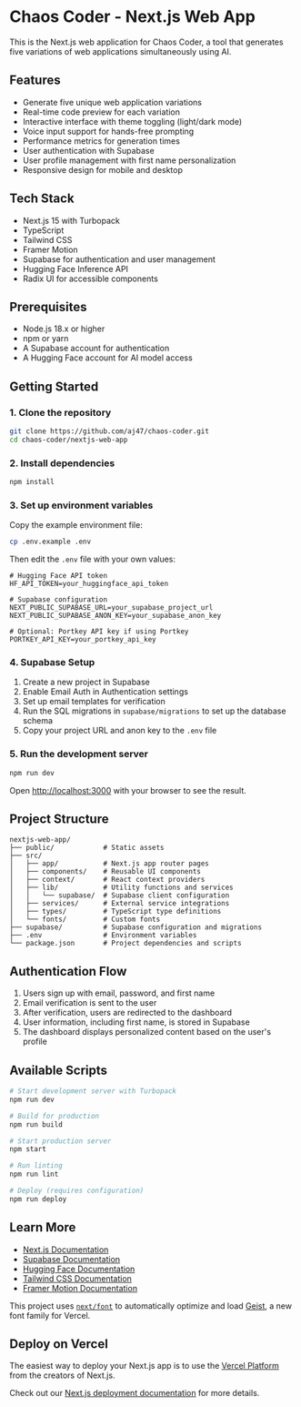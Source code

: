 # Chaos Coder - Next.js Web App

This is the Next.js web application for Chaos Coder, a tool that generates five variations of web applications simultaneously using AI.

## Features

- Generate five unique web application variations
- Real-time code preview for each variation
- Interactive interface with theme toggling (light/dark mode)
- Voice input support for hands-free prompting
- Performance metrics for generation times
- User authentication with Supabase
- User profile management with first name personalization
- Responsive design for mobile and desktop

## Tech Stack

- Next.js 15 with Turbopack
- TypeScript
- Tailwind CSS
- Framer Motion
- Supabase for authentication and user management
- Hugging Face Inference API
- Radix UI for accessible components

## Prerequisites

- Node.js 18.x or higher
- npm or yarn
- A Supabase account for authentication
- A Hugging Face account for AI model access

## Getting Started

### 1. Clone the repository

```bash
git clone https://github.com/aj47/chaos-coder.git
cd chaos-coder/nextjs-web-app
```

### 2. Install dependencies

```bash
npm install
```

### 3. Set up environment variables

Copy the example environment file:

```bash
cp .env.example .env
```

Then edit the `.env` file with your own values:

```
# Hugging Face API token
HF_API_TOKEN=your_huggingface_api_token

# Supabase configuration
NEXT_PUBLIC_SUPABASE_URL=your_supabase_project_url
NEXT_PUBLIC_SUPABASE_ANON_KEY=your_supabase_anon_key

# Optional: Portkey API key if using Portkey
PORTKEY_API_KEY=your_portkey_api_key
```

### 4. Supabase Setup

1. Create a new project in Supabase
2. Enable Email Auth in Authentication settings
3. Set up email templates for verification
4. Run the SQL migrations in `supabase/migrations` to set up the database schema
5. Copy your project URL and anon key to the `.env` file

### 5. Run the development server

```bash
npm run dev
```

Open [http://localhost:3000](http://localhost:3000) with your browser to see the result.

## Project Structure

```
nextjs-web-app/
├── public/            # Static assets
├── src/
│   ├── app/           # Next.js app router pages
│   ├── components/    # Reusable UI components
│   ├── context/       # React context providers
│   ├── lib/           # Utility functions and services
│   │   └── supabase/  # Supabase client configuration
│   ├── services/      # External service integrations
│   ├── types/         # TypeScript type definitions
│   └── fonts/         # Custom fonts
├── supabase/          # Supabase configuration and migrations
├── .env               # Environment variables
└── package.json       # Project dependencies and scripts
```

## Authentication Flow

1. Users sign up with email, password, and first name
2. Email verification is sent to the user
3. After verification, users are redirected to the dashboard
4. User information, including first name, is stored in Supabase
5. The dashboard displays personalized content based on the user's profile

## Available Scripts

```bash
# Start development server with Turbopack
npm run dev

# Build for production
npm run build

# Start production server
npm start

# Run linting
npm run lint

# Deploy (requires configuration)
npm run deploy
```

## Learn More

- [Next.js Documentation](https://nextjs.org/docs)
- [Supabase Documentation](https://supabase.io/docs)
- [Hugging Face Documentation](https://huggingface.co/docs)
- [Tailwind CSS Documentation](https://tailwindcss.com/docs)
- [Framer Motion Documentation](https://www.framer.com/motion/)

This project uses [`next/font`](https://nextjs.org/docs/app/building-your-application/optimizing/fonts) to automatically optimize and load [Geist](https://vercel.com/font), a new font family for Vercel.

## Deploy on Vercel

The easiest way to deploy your Next.js app is to use the [Vercel Platform](https://vercel.com/new?utm_medium=default-template&filter=next.js&utm_source=create-next-app&utm_campaign=create-next-app-readme) from the creators of Next.js.

Check out our [Next.js deployment documentation](https://nextjs.org/docs/app/building-your-application/deploying) for more details.
```
